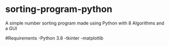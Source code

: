 # sorting-program-python
A simple number sorting program made using Python with 8 Algorithms and a GUI

#Requirements
-Python 3.8
-tkinter 
-matplotlib
